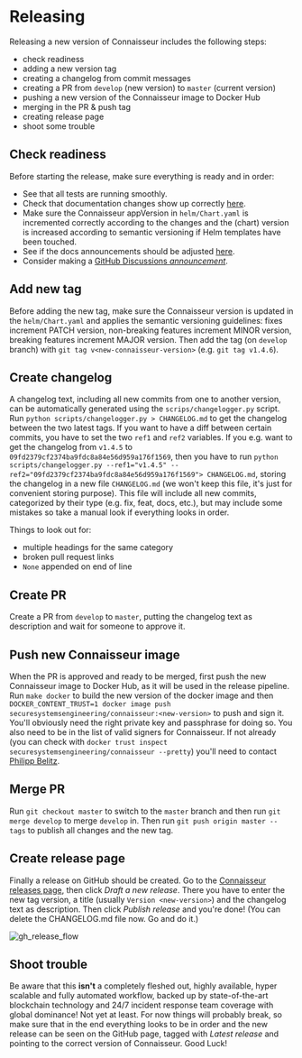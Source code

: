 # Releasing

Releasing a new version of Connaisseur includes the following steps:

- check readiness
- adding a new version tag
- creating a changelog from commit messages
- creating a PR from `develop` (new version) to `master` (current version)
- pushing a new version of the Connaisseur image to Docker Hub
- merging in the PR & push tag
- creating release page
- shoot some trouble

## Check readiness

Before starting the release, make sure everything is ready and in order:

- See that all tests are running smoothly.
- Check that documentation changes show up correctly [here](https://sse-secure-systems.github.io/connaisseur/develop/).
- Make sure the Connaisseur appVersion in `helm/Chart.yaml` is incremented correctly according to the changes and the (chart) version is increased according to semantic versioning if Helm templates have been touched.
- See if the docs announcements should be adjusted [here](https://github.com/sse-secure-systems/connaisseur/blob/master/docs/overrides/main.html).
- Consider making a [GitHub Discussions *announcement*](https://github.com/sse-secure-systems/connaisseur/discussions).

## Add new tag

Before adding the new tag, make sure the Connaisseur version is updated in the `helm/Chart.yaml` and applies the semantic versioning guidelines: fixes increment PATCH version, non-breaking features increment MINOR version, breaking features increment MAJOR version.
Then add the tag (on `develop` branch) with `git tag v<new-connaisseur-version>` (e.g. `git tag v1.4.6`).

## Create changelog

A changelog text, including all new commits from one to another version, can be automatically generated using the `scrips/changelogger.py` script.
Run `python scripts/changelogger.py > CHANGELOG.md` to get the changelog between the two latest tags.
If you want to have a diff between certain commits, you have to set the two `ref1` and `ref2` variables.
If you e.g. want to get the changelog from `v1.4.5` to `09fd2379cf2374ba9fdc8a84e56d959a176f1569`, then you have to run `python scripts/changelogger.py --ref1="v1.4.5" --ref2="09fd2379cf2374ba9fdc8a84e56d959a176f1569"> CHANGELOG.md`, storing the changelog in a new file `CHANGELOG.md` (we won't keep this file, it's just for convenient storing purpose).
This file will include all new commits, categorized by their type (e.g. fix, feat, docs, etc.), but may include some mistakes so take a manual look if everything looks in order.

Things to look out for:

- multiple headings for the same category
- broken pull request links
- `None` appended on end of line

## Create PR

Create a PR from `develop` to `master`, putting the changelog text as description and wait for someone to approve it.

## Push new Connaisseur image

When the PR is approved and ready to be merged, first push the new Connaisseur image to Docker Hub, as it will be used in the release pipeline.
Run `make docker` to build the new version of the docker image and then `DOCKER_CONTENT_TRUST=1 docker image push securesystemsengineering/connaisseur:<new-version>` to push and sign it.
You'll obviously need the right private key and passphrase for doing so.
You also need to be in the list of valid signers for Connaisseur.
If not already (you can check with `docker trust inspect securesystemsengineering/connaisseur --pretty`) you'll need to contact [Philipp Belitz](mailto:philipp.belitz@securesystems.de).

## Merge PR

Run `git checkout master` to switch to the `master` branch and then run `git merge develop` to merge `develop` in.
Then run `git push origin master --tags` to publish all changes and the new tag.

## Create release page

Finally a release on GitHub should be created.
Go to the [Connaisseur releases page](https://github.com/sse-secure-systems/connaisseur/releases), then click _Draft a new release_.
There you have to enter the new tag version, a title (usually `Version <new-version>`) and the changelog text as description.
Then click _Publish release_ and you're done!
(You can delete the CHANGELOG.md file now. Go and do it.)

![gh_release_flow](assets/gh_release.png)

## Shoot trouble

Be aware that this **isn't** a completely fleshed out, highly available, hyper scalable and fully automated workflow, backed up by state-of-the-art blockchain technology and 24/7 incident response team coverage with global dominance!
Not yet at least.
For now things will probably break, so make sure that in the end everything looks to be in order and the new release can be seen on the GitHub page, tagged with _Latest release_ and pointing to the correct version of Connaisseur.
Good Luck!
